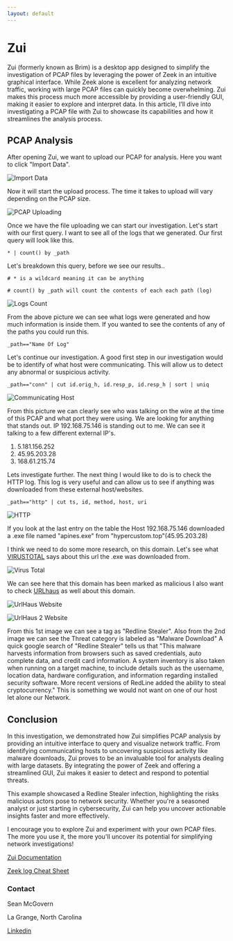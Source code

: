 ```yaml
---
layout: default
---
```


# Zui 

Zui (formerly known as Brim) is a desktop app designed to simplify the investigation of PCAP files by leveraging the power of Zeek in an intuitive graphical interface. While Zeek alone is excellent for analyzing network traffic, working with large PCAP files can quickly become overwhelming. Zui makes this process much more accessible by providing a user-friendly GUI, making it easier to explore and interpret data. In this article, I’ll dive into investigating a PCAP file with Zui to showcase its capabilities and how it streamlines the analysis process.

## PCAP Analysis 

After opening Zui, we want to upload our PCAP for analysis. 
Here you want to click "Import Data".


![Import Data](project_images/GUI.png)


Now it will start the upload process. The time it takes to upload will vary depending on the PCAP size. 


![PCAP Uploading](project_images/pcap_upload.png)


Once we have the file uploading we can start our investigation. Let's start with our first query. I want to see all of the logs that we generated. 
Our first query will look like this. 

```
* | count() by _path
```

Let's breakdown this query, before we see our results..

```
# * is a wildcard meaning it can be anything
```

```
# count() by _path will count the contents of each each path (log)
```

![Logs Count](project_images/Logs.png)

From the above picture we can see what logs were generated and how much information is inside them. 
If you wanted to see the contents of any of the paths you could run this. 

```
_path=="Name Of Log"
```

Let's continue our investigation. A good first step in our investigation would be to identify of what host were communicating. 
This will allow us to detect any abnormal or suspicious activity.

```
_path=="conn" | cut id.orig_h, id.resp_p, id.resp_h | sort | uniq
```

![Communicating Host](project_images/comm_host.png)

From this picture we can clearly see who was talking on the wire at the time of this PCAP and what port they were using. 
We are looking for anything that stands out. IP 192.168.75.146 is standing out to me. We can see it talking to a few different external IP's.
1. 5.181.156.252
2. 45.95.203.28
3. 168.61.215.74

Lets investigate further. The next thing I would like to do is to check the HTTP log. This log is very useful and can allow us to see if anything
was downloaded from these external host/websites. 

```
_path=="http" | cut ts, id, method, host, uri
```

![HTTP](project_images/http_conn.png)

If you look at the last entry on the table the Host 192.168.75.146 downloaded a .exe file named "apines.exe" from "hypercustom.top"(45.95.203.28)

I think we need to do some more research, on this domain. Let's see what [VIRUSTOTAL](https://www.virustotal.com/gui/home/upload) says about this url the .exe was downloaded from. 

![Virus Total](project_images/virus_total.png)

We can see here that this domain has been marked as malicious I also want to check [URLhaus](https://urlhaus.abuse.ch/browse/) as well about this domain. 

![UrlHaus Website](project_images/urlhaus_1.png)

![UrlHaus 2 Website](project_images/urlhaus_2.png)

From this 1st image we can see a tag as "Redline Stealer". Also from the 2nd image we can see the Threat category is labeled as "Malware Download"
A quick google search of "Redline Stealer" tells us that "This malware harvests information from browsers such as saved credentials, auto complete data, and credit card information. A system inventory is also taken when running on a target machine, to include details such as the username, location data, hardware configuration, and information regarding installed security software. More recent versions of RedLine added the ability to steal cryptocurrency."
This is something we would not want on one of our host let alone our Network. 


## Conclusion

In this investigation, we demonstrated how Zui simplifies PCAP analysis by providing an intuitive interface to query and visualize network traffic. From identifying communicating hosts to uncovering suspicious activity like malware downloads, Zui proves to be an invaluable tool for analysts dealing with large datasets. By integrating the power of Zeek and offering a streamlined GUI, Zui makes it easier to detect and respond to potential threats.

This example showcased a Redline Stealer infection, highlighting the risks malicious actors pose to network security. Whether you're a seasoned analyst or just starting in cybersecurity, Zui can help you uncover actionable insights faster and more effectively.

I encourage you to explore Zui and experiment with your own PCAP files. The more you use it, the more you'll uncover its potential for simplifying network investigations!


[Zui Documentation](https://zui.brimdata.io/docs)


[Zeek log Cheat Sheet](https://corelight.com/hubfs/resources/zeek-cheatsheets/corelight-cheatsheet-poster.pdf)


### Contact
Sean McGovern

La Grange, North Carolina 

[Linkedin](https://www.linkedin.com/in/sean-mcgovern-310457272/) 







